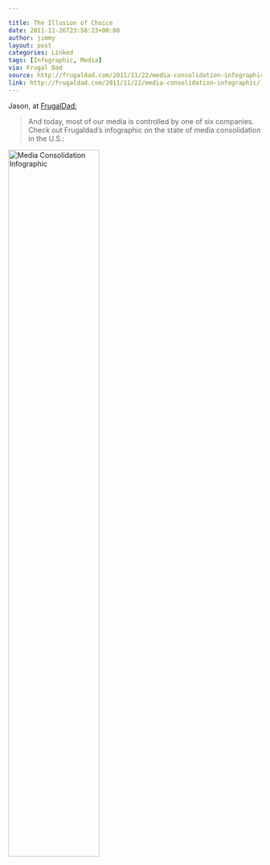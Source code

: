 ```yaml
---

title: The Illusion of Choice
date: 2011-11-26T23:58:23+00:00
author: jimmy
layout: post
categories: Linked
tags: [Infographic, Media]
via: Frugal Dad
source: http://frugaldad.com/2011/11/22/media-consolidation-infographic/
link: http://frugaldad.com/2011/11/22/media-consolidation-infographic/
---
```


Jason, at [FrugalDad:](http://frugaldad.com/2011/11/22/media-consolidation-infographic/)

 > And today, most of our media is controlled by one of six companies. Check out Frugaldad’s infographic on the state of media consolidation in the U.S.:

    
<a href="http://frugaldad.com/2011/11/22/media-consolidation-infographic/"><img src="http://frugaldad.com/wp-content/uploads/2011/11/IllusionofChoice.jpg" alt="Media Consolidation Infographic" width="60%" border="0" /></a>

